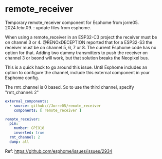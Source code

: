 # remote_receiver
Temporary remote_receiver component for Esphome from jorre05.
2024.febr.09. : update files from esphome.

When using a remote_receiver in an ESP32-C3 project the receiver must be on channel 3 or 4. @RENOxDECEPTION reported that for a ESP32-S3 the receiver must be on channel 5, 6, 7 or 8. The current Esphome code has no option for that. Adding two dummy transmitters to push the receiver on channel 3 or beond will work, but that solution breaks the Neopixel bus.

This is a quick hack to go around this issue. Until Esphome includes an option to configure the channel, include this external component in your Esphome config.

The rmt_channel is 0 based. So to use the third channel, specify "rmt_channel: 2"

```yaml
external_components:
  - source: github://Jorre05/remote_receiver
    components: [ remote_receiver ]

remote_receiver:
  pin:
    number: GPIO18
    inverted: true
  rmt_channel: 2
  dump: all
```

Ref: https://github.com/esphome/issues/issues/2934
